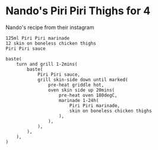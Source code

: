 Nando's Piri Piri Thighs for 4
==============================

Nando's recipe from their instagram

    125ml Piri Piri marinade
    12 skin on boneless chicken thighs
    Piri Piri sauce

    baste(
        turn and grill 1-2mins(
            baste(
                Piri Piri sauce,
                grill skin-side down until marked(
                    pre-heat griddle hot,
                    oven skin side up 20mins(
                        pre-heat oven 180degC,
                        marinade 1-24h(
                            Piri Piri marinade,
                            skin on boneless chicken thighs
                        ),
                    ),
                ),
            ),
        ),
    )
